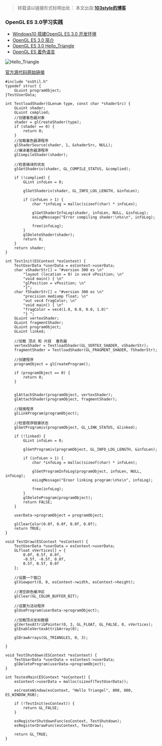 >转载请以链接形式标明出处： 
本文出自:[**103style的博客**](http://blog.csdn.net/lxk_1993) 

### OpenGL ES 3.0学习实践
* [Windows10 搭建OpenGL ES 3.0 开发环境](https://blog.csdn.net/lxk_1993/article/details/88921872)
* [OpenGL ES 3.0 简介](https://blog.csdn.net/lxk_1993/article/details/88927836)
* [OpenGL ES 3.0  Hello_Triangle](https://blog.csdn.net/lxk_1993/article/details/88982974)
* [OpenGL ES 着色语言](https://blog.csdn.net/lxk_1993/article/details/89046177)

![Hello_Triangle](http://upload-images.jianshu.io/upload_images/1709375-43328d8d31cab09f?imageMogr2/auto-orient/strip%7CimageView2/2/w/1240)


[官方源代码原始链接](https://github.com/danginsburg/opengles3-book/blob/master/Chapter_2/Hello_Triangle/Hello_Triangle.c)
```
#include "esUtil.h"
typedef struct {
	GLuint programObject;
}TestUserData;

int TestloadShader(GLenum type, const char *shaderSrc) {
	GLuint shader;
	GLuint complied;
	//创建着色器对象
	shader = glCreateShader(type);
	if (shader == 0) {
	    return 0;
	}
	//加载着色器源程序
	glShaderSource(shader, 1, &shaderSrc, NULL);
	//编译着色器源程序
	glCompileShader(shader);

	//检查编译的状态
	glGetShaderiv(shader, GL_COMPILE_STATUS, &complied);

	if (!complied) {
		GLint infoLen = 0;

		glGetShaderiv(shader, GL_INFO_LOG_LENGTH, &infoLen);

		if (infoLen > 1) {
			char *infoLog = malloc(sizeof(char) * infoLen);

			glGetShaderInfoLog(shader, infoLen, NULL, &infoLog);
			esLogMessage("Error compiling shader:\n%s\n", infoLog);

			free(infoLog);
		}
		glDeleteShader(shader);
		return 0;
	}
	return shader;
}

int TestInit(ESContext *esContext) {
	TestUserData *userData = esContext->userData;
	char vShaderStr[] = "#version 300 es \n"
		"layout (location = 0) in vec4 vPosition; \n"
		"void main() { \n"
		"glPosition = vPosition; \n"
		"}";
	char fShaderStr[] = "#version 300 es \n"
		"precision mediump float; \n"
		"out vec4 fragColor; \n"
		"void main() { \n"
		"fragColor = vec4(1.0, 0.0, 0.0, 1.0)"
		"} ";
	GLuint vertexShader;
	GLuint fragmentShader;
	GLuint programObject;
	GLuint linked;

	//加载 顶点 和 片段  着色器
	vertexShader = TestloadShader(GL_VERTEX_SHADER, vShaderStr);
	fragmentShader = TestloadShader(GL_FRAGMENT_SHADER, fShaderStr);

	//创建程序
	programObject = glCreateProgram();

	if (programObject == 0) {
		return 0;
	}


	glAttachShader(programObject, vertexShader);
	glAttachShader(programObject, fragmentShader);

	//链接程序
	glLinkProgram(programObject);
	
	//检查程序链接状态
	glGetProgramiv(programObject, GL_LINK_STATUS, &linked);

	if (!linked) {
		GLint infoLen = 0;

		glGetProgramiv(programObject, GL_INFO_LOG_LENGTH, &infoLen);

		if (infoLen > 1) {
			char *infoLog = malloc(sizeof(char) * infoLen);

			glGetProgramInfoLog(programObject, infoLen, NULL, infoLog);
			esLogMessage("Eroor linking program:\n%s\n", infoLog);

			free(infoLog);
		}
		glDeleteProgram(programObject);
		return FALSE;
	}

	userData->programObject = programObject;

	glClearColor(0.0f, 0.0f, 0.0f, 0.0f);
	return TRUE;
}

void TestDraw(ESContext *esContext) {
	TestUserData *userData = esContext->userData;
	GLfloat vVertices[] = {
		0.0f, 0.5f, 0.0f,
		-0.5f, -0.5f, 0.0f,
		0.5f, 0.5f, 0.0f
	};

	//设置一个窗口
	glViewport(0, 0, esContext->width, esContext->height);

	//清空颜色缓冲区
	glClear(GL_COLOR_BUFFER_BIT);

	//设置为活动程序
	glUseProgram(userData->programObject);

	//加载顶点坐标数据
	glVertexAttribPointer(0, 3, GL_FLOAT, GL_FALSE, 0, vVertices);
	glEnableVertexAttribArray(0);

	glDrawArrays(GL_TRIANGLES, 0, 3);

}

void TestShutdown(ESContext *esContext) {
	TestUserData *userData = esContext->userData;
	glDeleteProgram(userData->programObject);
}

int TestesMain(ESContext *esContext) {
	esContext->userData = malloc(sizeof(TestUserData));

	esCreateWindow(esContext, "Hello Triangel", 800, 800, ES_WINDOW_RGB);

	if (!TestInit(esContext)) {
		return GL_FALSE;
	}

	esRegisterShutdownFunc(esContext, TestShutdown);
	esRegisterDrawFunc(esContext, TestDraw);

	return GL_TRUE;
}
```
